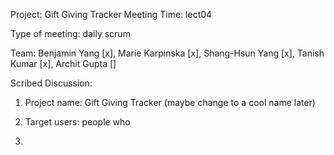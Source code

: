Project: Gift Giving Tracker
Meeting Time: lect04

Type of meeting: daily scrum

Team: Benjamin Yang [x], Marie Karpinska [x], Shang-Hsun Yang [x], Tanish Kumar [x], Archit Gupta []

Scribed Discussion:

1. Project name: Gift Giving Tracker (maybe change to a cool name later)

2. Target users: people who 

3. 
